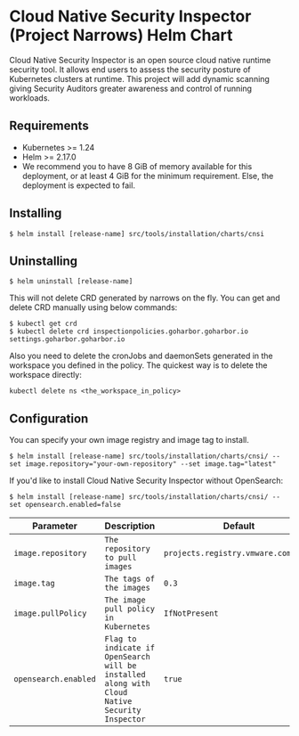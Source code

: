# Cloud Native Security Inspector (Project Narrows) Helm Chart

Cloud Native Security Inspector is an open source cloud native runtime security tool. It allows end users to assess
the security posture of Kubernetes clusters at runtime. This project will add dynamic scanning giving Security Auditors
greater awareness and control of running workloads.

## Requirements
- Kubernetes >= 1.24
- Helm >= 2.17.0
- We recommend you to have 8 GiB of memory available for this deployment, or at least 4 GiB for the minimum requirement.
Else, the deployment is expected to fail. 
## Installing
```shell
$ helm install [release-name] src/tools/installation/charts/cnsi
```
## Uninstalling
```shell
$ helm uninstall [release-name]
```
This will not delete CRD generated by narrows on the fly. 
You can get and delete CRD manually using below commands:
```shell
$ kubectl get crd
$ kubectl delete crd inspectionpolicies.goharbor.goharbor.io settings.goharbor.goharbor.io
```
Also you need to delete the cronJobs and daemonSets generated in the workspace you defined in the policy.
The quickest way is to delete the workspace directly:
```shell
kubectl delete ns <the_workspace_in_policy>
```

## Configuration
You can specify your own image registry and image tag to install.
```shell
$ helm install [release-name] src/tools/installation/charts/cnsi/ --set image.repository="your-own-repository" --set image.tag="latest"
```
If you'd like to install Cloud Native Security Inspector without OpenSearch:
```shell
$ helm install [release-name] src/tools/installation/charts/cnsi/ --set opensearch.enabled=false
```

| Parameter            | Description                                                                                   | Default                             |
|----------------------|-----------------------------------------------------------------------------------------------|-------------------------------------|
| `image.repository`   | `The repository to pull images`                                                               | `projects.registry.vmware.com/cnsi` |
| `image.tag`          | `The tags of the images`                                                                      | `0.3`                               |
| `image.pullPolicy`   | `The image pull policy in Kubernetes`                                                         | `IfNotPresent`                      |
| `opensearch.enabled` | `Flag to indicate if OpenSearch will be installed along with Cloud Native Security Inspector` | `true`                              |